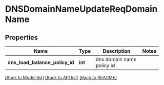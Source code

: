 # DNSDomainNameUpdateReqDomainName

## Properties
Name | Type | Description | Notes
------------ | ------------- | ------------- | -------------
**dns_load_balance_policy_id** | **int** | dns domain name policy id | 

[[Back to Model list]](../README.md#documentation-for-models) [[Back to API list]](../README.md#documentation-for-api-endpoints) [[Back to README]](../README.md)



